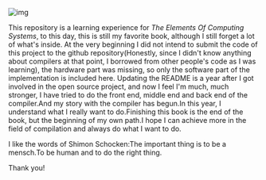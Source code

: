 ![img](https://encrypted-tbn3.gstatic.com/images?q=tbn:ANd9GcQ5VXmlcncga0FzgtVlGIYTP5EvcezKLoHtexz4Ba9YoIH6asmb)

This repository is a learning experience for *The Elements Of Computing Systems*, to this day, this is still my favorite book, although I still forget a lot of what's inside. At the very beginning I did not intend to submit the code of this project to the github repository(Honestly, since I didn't know anything about compilers at that point, I borrowed from other people's code as I was learning), the hardware part was missing, so only the software part of the implementation is included here. Updating the README is a year after I got involved in the open source project, and now I feel I'm much, much stronger, I have tried to do the front end, middle end and back end of the compiler.And my story with the compiler has begun.In this year, I understand what I really want to do.Finishing this book is the end of the book, but the beginning of my own path.I hope I can achieve more in the field of compilation and always do what I want to do.

I like the words of Shimon Schocken:The important thing is to be a mensch.To be human and to do the right thing.

Thank you!
